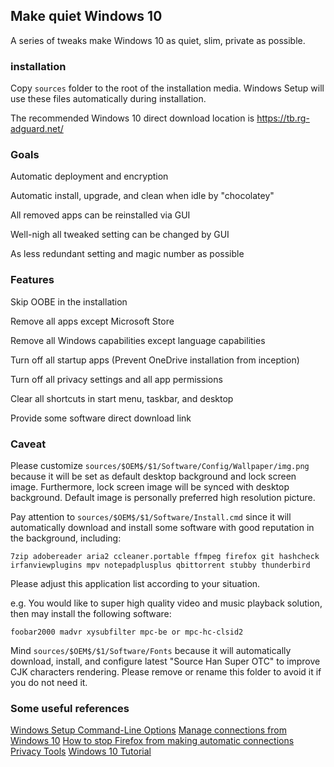 ## Make quiet Windows 10

A series of tweaks make Windows 10 as quiet, slim, private as possible.

### installation

Copy `sources` folder to the root of the installation media. Windows Setup will use
these files automatically during installation.

The recommended Windows 10 direct download location is https://tb.rg-adguard.net/

### Goals

Automatic deployment and encryption

Automatic install, upgrade, and clean when idle by "chocolatey"

All removed apps can be reinstalled via GUI

Well-nigh all tweaked setting can be changed by GUI

As less redundant setting and magic number as possible

### Features

Skip OOBE in the installation

Remove all apps except Microsoft Store

Remove all Windows capabilities except language capabilities

Turn off all startup apps (Prevent OneDrive installation from inception)

Turn off all privacy settings and all app permissions

Clear all shortcuts in start menu, taskbar, and desktop

Provide some software direct download link

### Caveat

Please customize `sources/$OEM$/$1/Software/Config/Wallpaper/img.png` because it will be
set as default desktop background and lock screen image. Furthermore, lock screen image
will be synced with desktop background. Default image is personally preferred high 
resolution picture.

Pay attention to `sources/$OEM$/$1/Software/Install.cmd` since it will automatically
download and install some software with good reputation in the background, including:

`7zip adobereader aria2 ccleaner.portable ffmpeg firefox git hashcheck irfanviewplugins mpv notepadplusplus qbittorrent stubby thunderbird`

Please adjust this application list according to your situation.

e.g. You would like to super high quality video and music playback solution, 
then may install the following software:

`foobar2000 madvr xysubfilter mpc-be or mpc-hc-clsid2`

Mind `sources/$OEM$/$1/Software/Fonts` because it will automatically download, install,
and configure latest "Source Han Super OTC" to improve CJK characters rendering. Please remove
 or rename this folder to avoid it if you do not need it.

### Some useful references

[Windows Setup Command-Line Options](https://docs.microsoft.com/windows-hardware/manufacture/desktop/windows-setup-command-line-options#15)
[Manage connections from Windows 10](https://docs.microsoft.com/windows/privacy/manage-connections-from-windows-operating-system-components-to-microsoft-services)
[How to stop Firefox from making automatic connections](https://support.mozilla.org/kb/how-stop-firefox-making-automatic-connections)
[Privacy Tools](https://www.privacytools.io/)
[Windows 10 Tutorial](https://www.tenforums.com/tutorials/)
